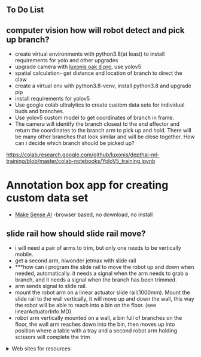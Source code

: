 ## To Do List

## computer vision how will robot detect and pick up branch?
- create virtual environments with python3.8(at least) to install requirements for yolo and other upgrades 
- upgrade camera with [luxonis oak d pro](https://www.luxonis.com), use yolov5
- spatial calculation- get distance and location of branch to direct the claw
- create a virtual env with python3.8-venv, install python3.8 and upgrade pip
- install requirements for yolov5
- Use google colab ultralytics to create custom data sets for individual buds and branches.
- Use yolov5 custom model to get coordinates of branch in frame.
- The camera will identify the branch closest to the end effector and return the coordinates to the branch arm to pick up and hold. There will be many other branches that look similar and will be close together. How can i decide which branch should be picked up?
  
  

https://colab.research.google.com/github/luxonis/depthai-ml-training/blob/master/colab-notebooks/YoloV5_training.ipynb

# Annotation box app for creating custom data set
- [Make Sense AI](https://www.makesense.ai/)    -browser based, no download, no install



## slide rail how should slide rail move?
- i will need a pair of arms to trim, but only one needs to be vertically mobile.
- get a second arm, hiwonder jetmax with slide rail 
- ***how can i program the slide rail to move the robot up and down when needed, automatically. it needs a signal when the arm needs to grab a branch, and it needs a signal when the branch has been trimmed. 
- arm sends signal to slide rail. 
- mount the robot arm on a linear actuator slide rail(1000mm). Mount the slide rail to the wall vertically, it will move up and down the wall, this way the robot will be able to reach into a bin on the floor. (see linearActuatorInfo.MD)
- robot arm vertically mounted on a wall, a bin full of branches on the floor, the wall arm reaches down into the bin, then moves up into position where a table with a tray and a second robot arm holding scissors will complete the trim



<details>

<summary>Web sites for resources</summary>

- ### Camera sites
 - Camera code - https://github.com/luxonis/depthai
 - https://shop.luxonis.com/  for cameras
  
- ### 3d print sites
 - www.markforged.com

</details>

